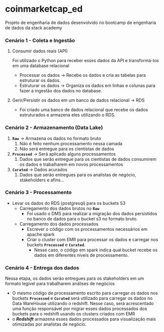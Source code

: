 # coinmarketcap_ed
Projeto de engenharia de dados desenvolvido no bootcamp de engenharia de dados da stack academy

### Cenário 1 - Coleta e Ingestão

1. Consumir dados reais (API)
    
    Foi utilizado o Python para receber esses dados da API e transformá-los em uma database relacional
    
    - Processar os dados → Recebe os dados e cria as tabelas para estruturar os dados.
    - Estruturar os dados → Organiza os dados em linhas e colunas para fazer a ingestão dos dados no database.
2. Gerir/Persistir os dados em um banco de dados relacional → RDS
    - Foi criado uma banco de dados relacional que recebe os dados estruturados e armazena eles utilizando o RDS.

### Cenário 2 - Armazenamento (Data Lake)

1. **`Raw`** → Armazena os dados no formato bruto
    1. Não é feito nenhum processamento nessa camada
    2. Não será entregue para os cientistas de dados
2. **`Processed`** → Será aplicado alguns processamentos
    1. Dados que serão entregue para os cientistas de dados consumirem os dados e trabalharem em novos processamentos
3. **`Curated`** → Dados acurados
    1. Dados que serão entregues para os analistas de negócio, stakeholders e afins…

### Cenário 3 - Processamento

- Levar os dados do RDS (postgresql) para os buckets S3
    - Carregamento dos dados brutos no **`Raw`**
        - Foi usado o DMS para realizar a migração dos dados persistidos no banco de dados para o bucket s3 no formato bruto.
    - Carregamento dos dados processados
        - Escrever o código com os processamentos necessários em apache spark
        - Criar o cluster com EMR para processar os dados e carregar nos buckets **`Processed`** e **`Curated`**.
            - Nesse caso, o código em spark indica qual bucket recebe os dados em diferentes níveis de processamento.

### Cenário 4 - Entrega dos dados

Nessa etapa, os dados serão entregues para os stakeholders em um formato legível para trabalharem análises de negócios

- O mesmo código de processamento escrito para carregar os dados nos buckets **`Processed`** e **`Curated`** será utilizado para carregar os dados no Data WareHouse utilizando o redshift. Nesse caso, será acrescentado uma função responsável por migrar esses dados processados dos buckets para o redshift usando os clusters criados com EMR
- o ***Redshift*** armazena esses dados processados para visualização mais otimizadas por analistas de negócio.
